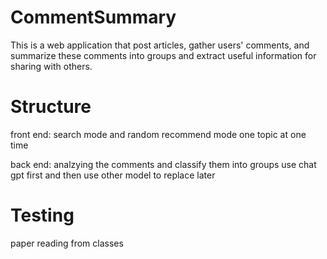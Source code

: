 # CommentSummary
This is a web application that post articles, gather users' comments, and summarize these comments into groups and extract useful information for sharing with others. 

# Structure
front end: search mode and random recommend mode
one topic at one time 

back end: analzying the comments and classify them into groups
use chat gpt first and then use other model to replace later

# Testing
paper reading from classes

